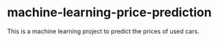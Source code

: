 # machine-learning-price-prediction
This is a machine learning project to predict the prices of used cars.
